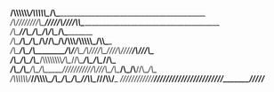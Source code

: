 __/\\\\\\\\\\\\_________/\\\\\\\\\\\____________/\\\______________________________________________        
 _\/\\\////////\\\______\/////\\\///___________/\\\\\______________________________________________       
  _\/\\\______\//\\\_________\/\\\____________/\\\/\\\______________________/\\\____________________      
   _\/\\\_______\/\\\_________\/\\\__________/\\\/\/\\\_____/\\/\\\\\\____/\\\\\\\\\\\_____/\\\\\____     
    _\/\\\_______\/\\\_________\/\\\________/\\\/__\/\\\____\/\\\////\\\__\////\\\////____/\\\///\\\__    
     _\/\\\_______\/\\\_________\/\\\______/\\\\\\\\\\\\\\\\_\/\\\__\//\\\____\/\\\_______/\\\__\//\\\_   
      _\/\\\_______/\\\___/\\\___\/\\\_____\///////////\\\//__\/\\\___\/\\\____\/\\\_/\\__\//\\\__/\\\__  
       _\/\\\\\\\\\\\\/___\//\\\\\\\\\________________\/\\\____\/\\\___\/\\\____\//\\\\\____\///\\\\\/___ 
        _\////////////______\/////////_________________\///_____\///____\///______\/////_______\/////_____

